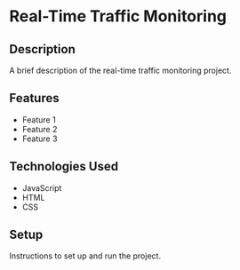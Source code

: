 # Real-Time Traffic Monitoring

## Description

A brief description of the real-time traffic monitoring project.

## Features

- Feature 1
- Feature 2
- Feature 3

## Technologies Used

- JavaScript
- HTML
- CSS

## Setup

Instructions to set up and run the project.

